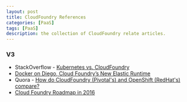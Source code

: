 ```yaml
---
layout: post
title: CloudFoundry References
categories: [PaaS]
tags: [PaaS]
description: the collection of CloudFoundry relate articles.
---
```


### V3

* StackOverflow - [Kubernetes vs. CloudFoundry](http://stackoverflow.com/a/32238148/4867232)
* [Docker on Diego, Cloud Foundry’s New Elastic Runtime](http://thenewstack.io/docker-on-diego-cloud-foundrys-new-elastic-runtime/)
* Quora - [How do CloudFoundry (Pivotal's) and OpenShift (RedHat's) compare?](https://www.quora.com/How-do-CloudFoundry-Pivotals-and-OpenShift-RedHats-compare#)
* [Cloud Foundry Roadmap in 2016](http://www.cloud-council.org/CSCC-Webinar-Cloud-Foundry-Roadmap-6-16-16.pdf)

